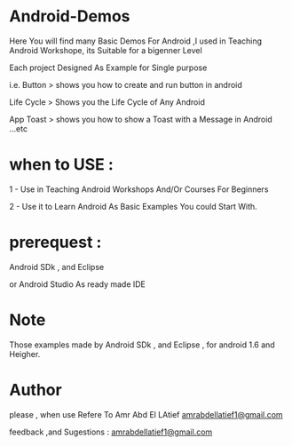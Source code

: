 # Android-Demos

Here You will find many Basic Demos For Android ,I used in Teaching Android Workshope, its Suitable for a bigenner Level

Each project Designed As Example for Single purpose

  i.e. Button > shows you how to create and run button in android 

  Life Cycle > Shows you the Life Cycle of Any Android 

  App Toast > shows you how to show a Toast with a Message in Android ...etc


# when to USE :
  1 - Use in Teaching Android Workshops And/Or  Courses For Beginners
  
  2 - Use it to Learn Android As Basic Examples You could Start With.


# prerequest :
   Android SDk , and Eclipse  
   
   or  Android Studio As ready made IDE 
   
# Note 
   Those examples made by Android SDk , and Eclipse , for android 1.6 and Heigher.

# Author 

please , when use Refere To Amr Abd El LAtief amrabdellatief1@gmail.com

feedback ,and Sugestions : amrabdellatief1@gmail.com
